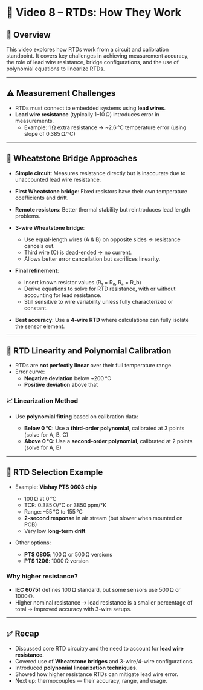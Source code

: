 # 📐 Video 8 – RTDs: How They Work

## 📘 Overview

This video explores how RTDs work from a circuit and calibration standpoint. It covers key challenges in achieving measurement accuracy, the role of lead wire resistance, bridge configurations, and the use of polynomial equations to linearize RTDs.

---

## ⚠️ Measurement Challenges

- RTDs must connect to embedded systems using **lead wires**.
- **Lead wire resistance** (typically 1–10 Ω) introduces error in measurements.
  - Example: 1 Ω extra resistance → ~2.6 °C temperature error (using slope of 0.385 Ω/°C)

---

## 🔁 Wheatstone Bridge Approaches

- **Simple circuit**: Measures resistance directly but is inaccurate due to unaccounted lead wire resistance.

- **First Wheatstone bridge**: Fixed resistors have their own temperature coefficients and drift.

- **Remote resistors**: Better thermal stability but reintroduces lead length problems.

- **3-wire Wheatstone bridge**:
  - Use equal-length wires (A & B) on opposite sides → resistance cancels out.
  - Third wire (C) is dead-ended → no current.
  - Allows better error cancellation but sacrifices linearity.

- **Final refinement**:
  - Insert known resistor values (R₁ = R₂, Rₐ = R_b)
  - Derive equations to solve for RTD resistance, with or without accounting for lead resistance.
  - Still sensitive to wire variability unless fully characterized or constant.

- **Best accuracy**: Use a **4-wire RTD** where calculations can fully isolate the sensor element.

---

## 📏 RTD Linearity and Polynomial Calibration

- RTDs are **not perfectly linear** over their full temperature range.
- Error curve:
  - **Negative deviation** below ~200 °C
  - **Positive deviation** above that

### 📈 Linearization Method

- Use **polynomial fitting** based on calibration data:

  - **Below 0 °C**: Use a **third-order polynomial**, calibrated at 3 points (solve for A, B, C)
  - **Above 0 °C**: Use a **second-order polynomial**, calibrated at 2 points (solve for A, B)

---

## 🛒 RTD Selection Example

- Example: **Vishay PTS 0603 chip**
  - 100 Ω at 0 °C
  - TCR: 0.385 Ω/°C or 3850 ppm/°K
  - Range: –55 °C to 155 °C
  - **2-second response** in air stream (but slower when mounted on PCB)
  - Very low **long-term drift**

- Other options:
  - **PTS 0805**: 100 Ω or 500 Ω versions
  - **PTS 1206**: 1000 Ω version

### Why higher resistance?
- **IEC 60751** defines 100 Ω standard, but some sensors use 500 Ω or 1000 Ω.
- Higher nominal resistance → lead resistance is a smaller percentage of total → improved accuracy with 3-wire setups.

---

## ✅ Recap

- Discussed core RTD circuitry and the need to account for **lead wire resistance**.
- Covered use of **Wheatstone bridges** and 3-wire/4-wire configurations.
- Introduced **polynomial linearization techniques**.
- Showed how higher resistance RTDs can mitigate lead wire error.
- Next up: thermocouples — their accuracy, range, and usage.

